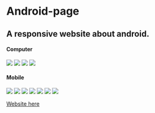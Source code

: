 <h1>Android-page</h1>
<h2>A responsive website about android.</h2>
<h4>Computer</h4>
<img src="https://github.com/gabrielFrc/Android-page/blob/main/git-images/screen-1.png">
<img src="https://github.com/gabrielFrc/Android-page/blob/main/git-images/screen-2.png">
<img src="https://github.com/gabrielFrc/Android-page/blob/main/git-images/screen-3.png">
<img src="https://github.com/gabrielFrc/Android-page/blob/main/git-images/screen-4.png">
<h4>Mobile</h4>
<img src="https://github.com/gabrielFrc/Android-page/blob/main/git-images/mobile-screen-1.png">
<img src="https://github.com/gabrielFrc/Android-page/blob/main/git-images/mobile-screen-2.png">
<img src="https://github.com/gabrielFrc/Android-page/blob/main/git-images/mobile-screen-3.png">
<img src="https://github.com/gabrielFrc/Android-page/blob/main/git-images/mobile-screen-4.png">
<img src="https://github.com/gabrielFrc/Android-page/blob/main/git-images/mobile-screen-5.png">
<img src="https://github.com/gabrielFrc/Android-page/blob/main/git-images/mobile-screen-6.png">
<img src="https://github.com/gabrielFrc/Android-page/blob/main/git-images/mobile-screen-7.png">

<a href="https://gabrielfrc.github.io/Android-page/android.html" target="_blank">Website here</a>
